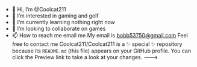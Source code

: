 - 👋 Hi, I’m @Coolcat211
- 👀 I’m interested in gaming and golf
- 🌱 I’m currently learning nothing right now
- 💞️ I’m looking to collaborate on games 
- 📫 How to reach me email me 
My email is bobb53750@gmail.com 
Feel free to contact me 
Coolcat211/Coolcat211 is a ✨ special ✨ repository because its `README.md` (this file) appears on your GitHub profile.
You can click the Preview link to take a look at your changes.
--->
